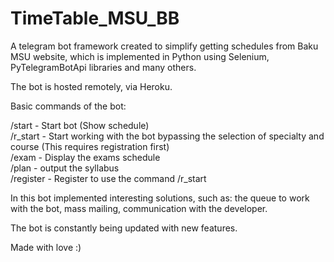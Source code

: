 ﻿# TimeTable_MSU_BB

A telegram bot framework created to simplify getting schedules from Baku MSU website, which is implemented in Python using Selenium, PyTelegramBotApi libraries and many others.

The bot is hosted remotely, via Heroku.

Basic commands of the bot:

/start - Start bot (Show schedule)  
/r_start - Start working with the bot bypassing the selection of specialty and course (This requires registration first)  
/exam - Display the exams schedule  
/plan - output the syllabus   
/register - Register to use the command /r_start  

In this bot implemented interesting solutions, such as: the queue to work with the bot, mass mailing, communication with the developer.

The bot is constantly being updated with new features.

Made with love :)

